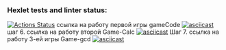 ### Hexlet tests and linter status:
[![Actions Status](https://github.com/olegserbat/php-project-45/actions/workflows/hexlet-check.yml/badge.svg)](https://github.com/olegserbat/php-project-45/actions)
ссылка на работу первой игры gameCode      [![asciicast](https://asciinema.org/a/DqwwQRgXwf4WZMH7XfzGPBSYy.svg)](https://asciinema.org/a/DqwwQRgXwf4WZMH7XfzGPBSYy)  
шаг 6. ссылка на работу второй Game-Calc  [![asciicast](https://asciinema.org/a/ksLiRguWw7HQEgAajFe3iPANo.svg)](https://asciinema.org/a/ksLiRguWw7HQEgAajFe3iPANo)
Шаг 7. ссылка на работу 3-ей игры Game-gcd [![asciicast](https://asciinema.org/a/yrZvU3J9tHXaD7LYmjEEZnsjm.svg)](https://asciinema.org/a/yrZvU3J9tHXaD7LYmjEEZnsjm)
